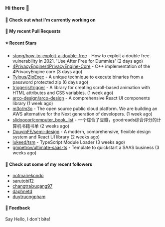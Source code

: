 ### Hi there 👋

#### 👷 Check out what I'm currently working on

#### 🔨 My recent Pull Requests


#### ⭐ Recent Stars

- [stong/how-to-exploit-a-double-free](https://github.com/stong/how-to-exploit-a-double-free) - How to exploit a double free vulnerability in 2021. &#39;Use After Free for Dummies&#39; (2 days ago)
- [4PrivacyEngine/4PrivacyEngine-Core](https://github.com/4PrivacyEngine/4PrivacyEngine-Core) - C&#43;&#43; implementation of the 4PrivacyEngine core (3 days ago)
- [Tylous/ZipExec](https://github.com/Tylous/ZipExec) - A unique technique to execute binaries from a password protected zip (6 days ago)
- [triggerjs/trigger](https://github.com/triggerjs/trigger) - A library for creating scroll-based animation with HTML attributes and CSS variables. (1 week ago)
- [arco-design/arco-design](https://github.com/arco-design/arco-design) - A comprehensive React UI components library (1 week ago)
- [m3o/m3o](https://github.com/m3o/m3o) - The open source public cloud platform. We are building an AWS alternative for the Next generation of developers. (1 week ago)
- [slidoooor/computer_book_list](https://github.com/slidoooor/computer_book_list) - 一个综合了豆瓣，goodreads综合评分的计算机书籍书单 (2 weeks ago)
- [DouyinFE/semi-design](https://github.com/DouyinFE/semi-design) - A modern, comprehensive, flexible design system and React UI library (2 weeks ago)
- [lukeed/tsm](https://github.com/lukeed/tsm) - TypeScript Module Loader (3 weeks ago)
- [gmpetrov/ultimate-saas-ts](https://github.com/gmpetrov/ultimate-saas-ts) - Template to quickstart a SAAS business (3 weeks ago)

#### 👯 Check out some of my recent followers

- [notmariekondo](https://github.com/notmariekondo)
- [sarutobi12](https://github.com/sarutobi12)
- [changtraixuqang97](https://github.com/changtraixuqang97)
- [daphnetd](https://github.com/daphnetd)
- [duytruongpham](https://github.com/duytruongpham)

#### 💬 Feedback

Say Hello, I don't bite!